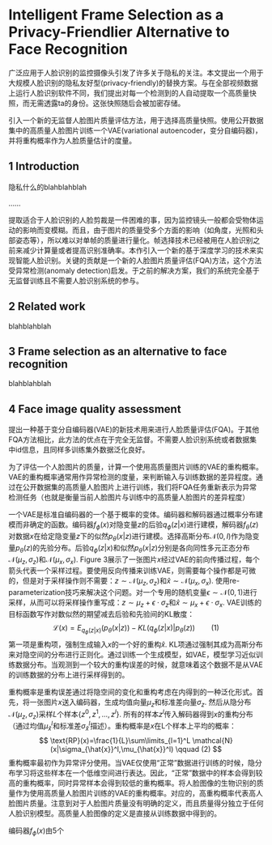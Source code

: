 # Intelligent Frame Selection as a Privacy-Friendlier Alternative to Face Recognition

广泛应用于人脸识别的监控摄像头引发了许多关于隐私的关注。本文提出一个用于大规模人脸识别的隐私友好型(privacy-friendly)的替换方案。与在全部视频数据上运行人脸识别软件不同，我们提出对每一个检测到的人自动提取一个高质量快照，而无需透露ta的身份。这张快照随后会被加密存储。

引入一个新的无监督人脸图片质量评估方法，用于选择高质量快照。使用公开数据集中的高质量人脸图片训练一个VAE(variational autoencoder，变分自编码器)，并将重构概率作为人脸质量估计的度量。



## 1 Introduction

隐私什么的blahblahblah

……

提取适合于人脸识别的人脸剪裁是一件困难的事，因为监控镜头一般都会受物体运动的影响而变模糊。而且，由于图片的质量受多个方面的影响（如角度，光照和头部姿态等），所以难以对单帧的质量进行量化。帧选择技术已经被用在人脸识别之前来减少计算量或者提高识别准确率。本作引入一个新的基于深度学习的技术来实现智能人脸识别。关键的贡献是一个新的人脸图片质量评估(FQA)方法，这个方法受异常检测(anomaly detection)启发。于之前的解决方案，我们的系统完全基于无监督训练且不需要人脸识别系统的参与。



## 2 Related work

blahblahblah



## 3 Frame selection as an alternative to face recognition

blahblahblah



## 4 Face image quality assessment

提出一种基于变分自编码器(VAE)的新技术用来进行人脸质量评估(FQA)。于其他FQA方法相比，此方法的优点在于完全无监督。不需要人脸识别系统或者数据集中id信息，且同样多训练集外数据泛化良好。

为了评估一个人脸图片的质量，计算一个使用高质量图片训练的VAE的重构概率。VAE的重构概率通常用作异常检测的度量，来判断输入与训练数据的差异程度。通过在公开数据集的高质量人脸图片上进行训练，我们将FQA任务重新表示为异常检测任务（也就是衡量当前人脸图片与训练中的高质量人脸图片的差异程度）

一个VAE是标准自编码器的一个基于概率的变体。编码器和解码器通过概率分布建模而非确定的函数。编码器$f_{\phi}(x)$对隐变量$z$的后验$q_{\phi}(z|x)$进行建模，解码器$f_{\theta}(z)$对数据$x$在给定隐变量$z$下的似然$p_{\theta}(x|z)$进行建模。选择高斯分布$\mathcal{N}(0,I)$作为隐变量$p_{\theta}(z)$的先验分布。后验$q_{\phi}(z|x)$和似然$p_{\theta}(x|z)$分别是各向同性多元正态分布$\mathcal{N}(\mu_z,\sigma_z)$和$\mathcal{N}(\mu_x,\sigma_x)$. Figure 3展示了一张图片$x$经过VAE的前向传播过程，每个箭头代表一个采样过程。要使用反向传播来训练VAE，则需要每个操作都是可微的，但是对于采样操作则不需要：$z\sim \mathcal{N}(\mu_z,\sigma_z)$和$\hat{x}\sim \mathcal{N}(\mu_x,\sigma_x)$. 使用re-parameterization技巧来解决这个问题。对一个专用的随机变量$\epsilon \sim \mathcal{N}(0,1)$进行采样，从而可以将采样操作重写成：$z\sim \mu_z + \epsilon \cdot \sigma_z$和$\hat{x}\sim \mu_x+\epsilon \cdot \sigma_x$. VAE训练的目标函数写作对数似然的期望减去后验和先验间的KL散度：
$$
\mathcal{L}(x)=E_{q_{\phi}(z|x)}(p_{\theta}(x|z))-KL(q_{\phi}(z|x)|p_{\theta}(z))  \qquad (1)
$$
第一项是重构项，强制生成输入$x$的一个好的重构$\hat{x}$. KL项通过强制其成为高斯分布来对隐空间的分布进行正则化。通过训练一个生成模型，如VAE，模型学习近似训练数据分布。当观测到一个较大的重构误差的时候，就意味着这个数据不是从VAE的训练数据的分布上进行采样得到的。

重构概率是重构误差通过将隐空间的变化和重构考虑在内得到的一种泛化形式。首先，将一张图片$x$送入编码器，生成均值向量$\mu_z$和标准差向量$\sigma_z$. 然后从隐分布$\mathcal{N}(\mu_z, \sigma_z)$采样$L$个样本$\{z^0,z^1,...,z^l\}$. 所有的样本$z^l$传入解码器得到$x$的重构分布（通过均值$\mu_{\hat{x}}^l$和标准差$\sigma_{\hat{x}}^l$描述）。重构概率是$x$在L个样本上平均的概率：
$$
\text{RP}(x)=\frac{1}{L}\sum\limits_{l=1}^L \mathcal{N}(x|\sigma_{\hat{x}}^l,\mu_{\hat{x}}^l)  \qquad (2)
$$
重构概率最初作为异常评分使用。当VAE仅使用“正常”数据进行训练的时候，隐分布学习将这些样本在一个低维空间进行表达。因此，“正常”数据中的样本会得到较高的重构概率，同时异常样本会得到较低的重构概率。将人脸图像的生物识别的质量作为使用高质量人脸图片训练的VAE的重构概率。对应的，高重构概率代表高人脸图片质量。注意到对于人脸图片质量没有明确的定义，而且质量得分独立于任何人脸识别模型。高质量人脸图像的定义是直接从训练数据中得到的。

编码器$f_{\phi}(x)$由5个